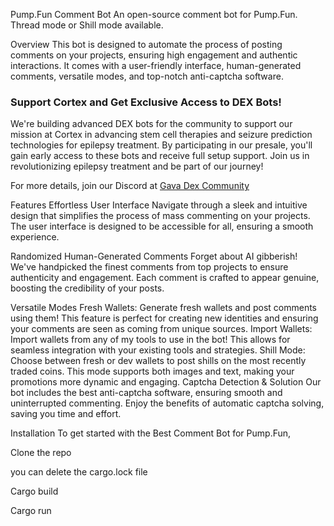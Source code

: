 Pump.Fun Comment Bot
An open-source comment bot for Pump.Fun. Thread mode or Shill mode available.

Overview
This bot is designed to automate the process of posting comments on your projects, ensuring high engagement and authentic interactions. It comes with a user-friendly interface, human-generated comments, versatile modes, and top-notch anti-captcha software.

### **Support Cortex and Get Exclusive Access to DEX Bots!**

We're building advanced DEX bots for the community to support our mission at Cortex in advancing stem cell therapies and seizure prediction technologies for epilepsy treatment. By participating in our presale, you'll gain early access to these bots and receive full setup support. Join us in revolutionizing epilepsy treatment and be part of our journey!

For more details, join our Discord at [Gava Dex Community](https://discord.gg/AWDgU4WCwV)

Features
Effortless User Interface
Navigate through a sleek and intuitive design that simplifies the process of mass commenting on your projects. The user interface is designed to be accessible for all, ensuring a smooth experience.

Randomized Human-Generated Comments
Forget about AI gibberish! We've handpicked the finest comments from top projects to ensure authenticity and engagement. Each comment is crafted to appear genuine, boosting the credibility of your posts.

Versatile Modes
Fresh Wallets: Generate fresh wallets and post comments using them! This feature is perfect for creating new identities and ensuring your comments are seen as coming from unique sources.
Import Wallets: Import wallets from any of my tools to use in the bot! This allows for seamless integration with your existing tools and strategies.
Shill Mode: Choose between fresh or dev wallets to post shills on the most recently traded coins. This mode supports both images and text, making your promotions more dynamic and engaging.
Captcha Detection & Solution
Our bot includes the best anti-captcha software, ensuring smooth and uninterrupted commenting. Enjoy the benefits of automatic captcha solving, saving you time and effort.

Installation
To get started with the Best Comment Bot for Pump.Fun, 


Clone the repo

you can delete the cargo.lock file

Cargo build

Cargo run

